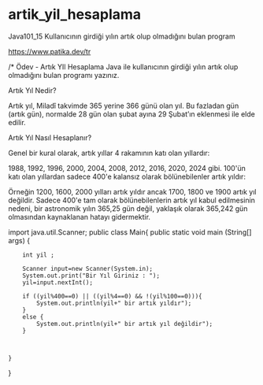 # artik_yil_hesaplama
Java101_15 Kullanıcının girdiği yılın artık olup olmadığını bulan program

https://www.patika.dev/tr

/* Ödev - Artık YIl Hesaplama
Java ile kullanıcının girdiği yılın artık olup olmadığını bulan programı yazınız.

Artık Yıl Nedir?

Artık yıl, Miladî takvimde 365 yerine 366 günü olan yıl. Bu fazladan gün (artık gün), normalde 28 gün olan şubat ayına 29 Şubat’ın eklenmesi ile elde edilir.

Artık Yıl Nasıl Hesaplanır?

Genel bir kural olarak, artık yıllar 4 rakamının katı olan yıllardır:

1988, 1992, 1996, 2000, 2004, 2008, 2012, 2016, 2020, 2024 gibi.
100'ün katı olan yıllardan sadece 400'e kalansız olarak bölünebilenler artık yıldır:

Örneğin 1200, 1600, 2000 yılları artık yıldır ancak 1700, 1800 ve 1900 artık yıl değildir.
Sadece 400'e tam olarak bölünebilenlerin artık yıl kabul edilmesinin nedeni, bir astronomik yılın 365,25 gün değil, yaklaşık olarak 365,242 gün olmasından kaynaklanan hatayı gidermektir.

import java.util.Scanner;
public class Main{
    public static void main (String[] args) {
        
        int yil ;
        
        Scanner input=new Scanner(System.in);
        System.out.print("Bir Yıl Giriniz : ");
        yil=input.nextInt();
        
        if ((yil%400==0) || ((yil%4==0) && !(yil%100==0))){
            System.out.println(yil+" bir artık yıldır");
        }   
        else {
            System.out.println(yil+" bir artık yıl değildir");
        }
        
        
        
    }
}
